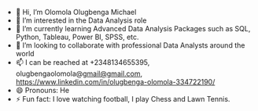 - 👋 Hi, I’m Olomola Olugbenga Michael
- 👀 I’m interested in the Data Analysis role
- 🌱 I’m currently learning Advanced Data Analysis Packages such as SQL, Python, Tableau, Power BI, SPSS, etc.
- 💞️ I’m looking to collaborate with professional Data Analysts around the world
- 📫 I can be reached at +2348134655395, olugbengaolomola@gmail@gmail.com, https://www.linkedin.com/in/olugbenga-olomola-334722190/
- 😄 Pronouns: He
- ⚡ Fun fact: I love watching football, I play Chess and Lawn Tennis.

<!---
Olomsky24/Olomsky24 is a ✨ special ✨ repository because its `README.md` (this file) appears on your GitHub profile.
You can click the Preview link to take a look at your changes.
--->
